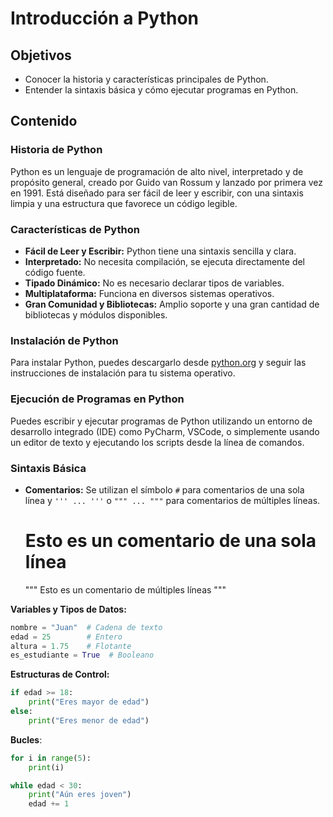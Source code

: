 # Introducción a Python

## Objetivos
- Conocer la historia y características principales de Python.
- Entender la sintaxis básica y cómo ejecutar programas en Python.

## Contenido

### Historia de Python
Python es un lenguaje de programación de alto nivel, interpretado y de propósito general, creado por Guido van Rossum y lanzado por primera vez en 1991. Está diseñado para ser fácil de leer y escribir, con una sintaxis limpia y una estructura que favorece un código legible.

### Características de Python
- **Fácil de Leer y Escribir:** Python tiene una sintaxis sencilla y clara.
- **Interpretado:** No necesita compilación, se ejecuta directamente del código fuente.
- **Tipado Dinámico:** No es necesario declarar tipos de variables.
- **Multiplataforma:** Funciona en diversos sistemas operativos.
- **Gran Comunidad y Bibliotecas:** Amplio soporte y una gran cantidad de bibliotecas y módulos disponibles.

### Instalación de Python
Para instalar Python, puedes descargarlo desde [python.org](https://www.python.org/downloads/) y seguir las instrucciones de instalación para tu sistema operativo.

### Ejecución de Programas en Python
Puedes escribir y ejecutar programas de Python utilizando un entorno de desarrollo integrado (IDE) como PyCharm, VSCode, o simplemente usando un editor de texto y ejecutando los scripts desde la línea de comandos.

### Sintaxis Básica
- **Comentarios:** Se utilizan el símbolo `#` para comentarios de una sola línea y `''' ... '''` o `""" ... """` para comentarios de múltiples líneas.
  # Esto es un comentario de una sola línea
  """
  Esto es un comentario
  de múltiples líneas
  """

**Variables y Tipos de Datos:**
```Python
nombre = "Juan"  # Cadena de texto
edad = 25        # Entero
altura = 1.75    # Flotante
es_estudiante = True  # Booleano
```

**Estructuras de Control:**
```Python
if edad >= 18:
    print("Eres mayor de edad")
else:
    print("Eres menor de edad")
```

**Bucles**:
```Python
for i in range(5):
    print(i)

while edad < 30:
    print("Aún eres joven")
    edad += 1
```
